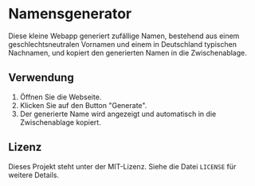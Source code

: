 # Namensgenerator

Diese kleine Webapp generiert zufällige Namen, bestehend aus einem geschlechtsneutralen Vornamen und einem in Deutschland typischen Nachnamen, und kopiert den generierten Namen in die Zwischenablage.

## Verwendung

1. Öffnen Sie die Webseite.
2. Klicken Sie auf den Button "Generate".
3. Der generierte Name wird angezeigt und automatisch in die Zwischenablage kopiert.

## Lizenz

Dieses Projekt steht unter der MIT-Lizenz. Siehe die Datei `LICENSE` für weitere Details.
